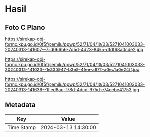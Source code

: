# Hasil

## Foto C Plano

https://sirekap-obj-formc.kpu.go.id/0f5f/pemilu/ppwp/52/71/04/10/03/5271041003033-20240313-141607--75d066b6-7d5d-4d23-8465-dfdf68a0cde2.jpg

https://sirekap-obj-formc.kpu.go.id/0f5f/pemilu/ppwp/52/71/04/10/03/5271041003033-20240313-141623--1e335947-b3e9-4fee-a972-a6ec1a0e24ff.jpg

https://sirekap-obj-formc.kpu.go.id/0f5f/pemilu/ppwp/52/71/04/10/03/5271041003033-20240313-141636--1ffed8ac-f78d-4dcd-975d-e74cebe41753.jpg


## Metadata

| Key        | Value               |
| ---------- | ------------------- |
| Time Stamp | 2024-03-13 14:30:00 |



